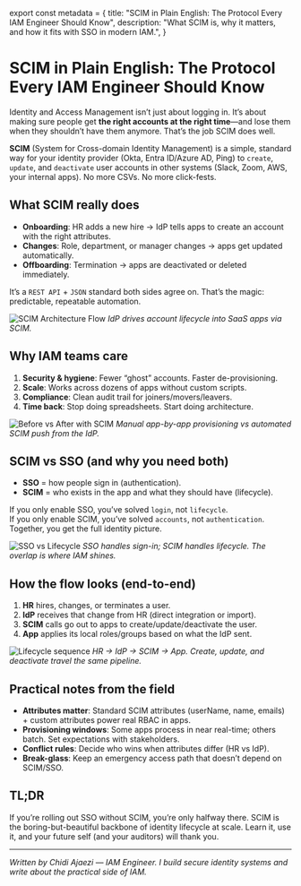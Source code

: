 export const metadata = {
  title: "SCIM in Plain English: The Protocol Every IAM Engineer Should Know",
  description: "What SCIM is, why it matters, and how it fits with SSO in modern IAM.",
}

# SCIM in Plain English: The Protocol Every IAM Engineer Should Know

Identity and Access Management isn’t just about logging in. It’s about making sure people get **the right accounts at the right time**—and lose them when they shouldn’t have them anymore. That’s the job SCIM does well.

**SCIM** (System for Cross-domain Identity Management) is a simple, standard way for your identity provider (Okta, Entra ID/Azure AD, Ping) to `create`, `update`, and `deactivate` user accounts in other systems (Slack, Zoom, AWS, your internal apps). No more CSVs. No more click-fests.


## What SCIM really does

- **Onboarding**: HR adds a new hire → IdP tells apps to create an account with the right attributes.
- **Changes**: Role, department, or manager changes → apps get updated automatically.
- **Offboarding**: Termination → apps are deactivated or deleted immediately.

It’s a `REST API` + `JSON` standard both sides agree on. That’s the magic: predictable, repeatable automation.

![SCIM Architecture Flow](/assets/scim-architecture.png)
*IdP drives account lifecycle into SaaS apps via SCIM.*


## Why IAM teams care

1. **Security & hygiene**: Fewer “ghost” accounts. Faster de-provisioning.
2. **Scale**: Works across dozens of apps without custom scripts.
3. **Compliance**: Clean audit trail for joiners/movers/leavers.
4. **Time back**: Stop doing spreadsheets. Start doing architecture.

![Before vs After with SCIM](/assets/scim-before-after.png)
*Manual app-by-app provisioning vs automated SCIM push from the IdP.*


## SCIM vs SSO (and why you need both)

- **SSO** = how people sign in (authentication).  
- **SCIM** = who exists in the app and what they should have (lifecycle).

If you only enable SSO, you’ve solved `login`, not `lifecycle`.  
If you only enable SCIM, you’ve solved `accounts`, not `authentication`.  
Together, you get the full identity picture.

![SSO vs Lifecycle](/assets/scim-sso-vs-lifecycle.png)
*SSO handles sign-in; SCIM handles lifecycle. The overlap is where IAM shines.*


## How the flow looks (end-to-end)

1. **HR** hires, changes, or terminates a user.  
2. **IdP** receives that change from HR (direct integration or import).  
3. **SCIM** calls go out to apps to create/update/deactivate the user.  
4. **App** applies its local roles/groups based on what the IdP sent.

![Lifecycle sequence](/assets/scim-sequence.png)
*HR → IdP → SCIM → App. Create, update, and deactivate travel the same pipeline.*


## Practical notes from the field

- **Attributes matter**: Standard SCIM attributes (userName, name, emails) + custom attributes power real RBAC in apps.
- **Provisioning windows**: Some apps process in near real-time; others batch. Set expectations with stakeholders.
- **Conflict rules**: Decide who wins when attributes differ (HR vs IdP).
- **Break-glass**: Keep an emergency access path that doesn’t depend on SCIM/SSO.



## TL;DR

If you’re rolling out SSO without SCIM, you’re only halfway there. SCIM is the boring-but-beautiful backbone of identity lifecycle at scale. Learn it, use it, and your future self (and your auditors) will thank you.

---

*Written by Chidi Ajaezi — IAM Engineer. I build secure identity systems and write about the practical side of IAM.*
